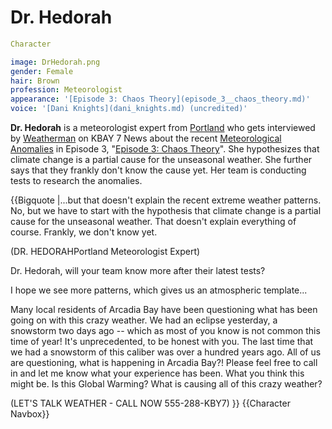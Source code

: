 #  Dr. Hedorah 

```yaml
Character

image: DrHedorah.png
gender: Female
hair: Brown
profession: Meteorologist
appearance: '[Episode 3: Chaos Theory](episode_3__chaos_theory.md)'
voice: '[Dani Knights](dani_knights.md) (uncredited)'
```

**Dr. Hedorah** is a meteorologist expert from [Portland](portland.md) who gets interviewed by [Weatherman](the_weatherman.md) on KBAY 7 News about the recent [Meteorological Anomalies](meteorological_anomalies.md) in Episode 3, "[Episode 3: Chaos Theory](chaos_theory.md)". She hypothesizes that climate change is a partial cause for the unseasonal weather. She further says that they frankly don't know the cause yet. Her team is conducting tests to research the anomalies.

{{Bigquote
|...but that doesn't explain the recent extreme weather patterns. No, but we have to start with the hypothesis that climate change is a partial cause for the unseasonal weather. That doesn't explain everything of course. Frankly, we don't know yet.

(DR. HEDORAHPortland Meteorologist Expert)

Dr. Hedorah, will your team know more after their latest tests?

I hope we see more patterns, which gives us an atmospheric template...

Many local residents of Arcadia Bay have been questioning what has been going on with this crazy weather. We had an eclipse yesterday, a snowstorm two days ago -- which as most of you know is not common this time of year! It's unprecedented, to be honest with you. The last time that we had a snowstorm of this caliber was over a hundred years ago. All of us are questioning, what is happening in Arcadia Bay?! Please feel free to call in and let me know what your experience has been. What you think this might be. Is this Global Warming? What is causing all of this crazy weather?

(LET'S TALK WEATHER - CALL NOW
555-288-KBY7)
}}
{{Character Navbox}}

